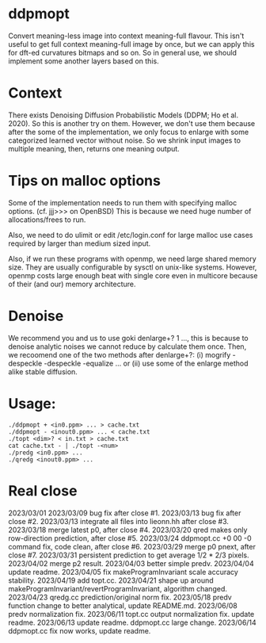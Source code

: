 # ddpmopt
Convert meaning-less image into context meaning-full flavour.
This isn't useful to get full context meaning-full image by once, but we can apply this for dft-ed curvatures bitmaps and so on. So in general use, we should implement some another layers based on this.

# Context
There exists Denoising Diffusion Probabilistic Models (DDPM; Ho et al. 2020). So this is another try on them.
However, we don't use them because after the some of the implementation, we only focus to enlarge with some categorized learned vector without noise. So we shrink input images to multiple meaning, then, returns one meaning output.

# Tips on malloc options
Some of the implementation needs to run them with specifying malloc options.
(cf. jjj&gt;&gt;&gt; on OpenBSD)
This is because we need huge number of allocations/frees to run.

Also, we need to do ulimit or edit /etc/login.conf for large malloc use cases required by larger than medium sized input.

Also, if we run these programs with openmp, we need large shared memory size.
They are usually configurable by sysctl on unix-like systems.
However, openmp costs large enough beat with single core even in multicore because of their (and our) memory architecture.

# Denoise
We recommend you and us to use goki denlarge+? 1 ..., this is because to denoise analytic noises we cannot reduce by calculate them once.
Then, we recoomend one of the two methods after denlarge+?: (i) mogrify -despeckle -despeckle -equalize ... or (ii) use some of the enlarge method alike stable diffusion.

# Usage:
    ./ddpmopt + <in0.ppm> ... > cache.txt
    ./ddpmopt - <inout0.ppm> ... < cache.txt
    ./topt <dim>? < in.txt > cache.txt
    cat cache.txt - | ./topt -<num>
    ./predg <in0.ppm> ...
    ./qredg <inout0.ppm> ...

# Real close
2023/03/01
2023/03/09 bug fix after close #1.
2023/03/13 bug fix after close #2.
2023/03/13 integrate all files into lieonn.hh after close #3.
2023/03/18 merge latest p0, after close #4.
2023/03/20 qred makes only row-direction prediction, after close #5.
2023/03/24 ddpmopt.cc +0 00 -0 command fix, code clean, after close #6.
2023/03/29 merge p0 pnext, after close #7.
2023/03/31 persistent prediction to get average 1/2 * 2/3 pixels.
2023/04/02 merge p2 result.
2023/04/03 better simple predv.
2023/04/04 update readme.
2023/04/05 fix makeProgramInvariant scale accuracy stability.
2023/04/19 add topt.cc.
2023/04/21 shape up around makeProgramInvariant/revertProgramInvariant, algorithm changed.
2023/04/23 qredg.cc prediction/original norm fix.
2023/05/18 predv function change to better analytical, update README.md.
2023/06/08 predv normalization fix.
2023/06/11 topt.cc output normalization fix. update readme.
2023/06/13 update readme. ddpmopt.cc large change.
2023/06/14 ddpmopt.cc fix now works, update readme.

